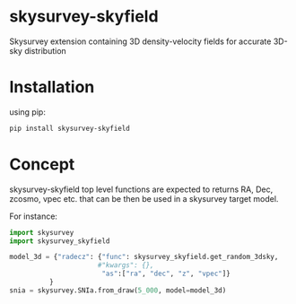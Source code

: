 # skysurvey-skyfield
Skysurvey extension containing 3D density-velocity fields for accurate 3D-sky distribution

# Installation
using pip:
```bash
pip install skysurvey-skyfield
```


# Concept 
skysurvey-skyfield top level functions are expected to returns RA, Dec, zcosmo, vpec etc. that can be then be used in a skysurvey target model.

For instance:
```python
import skysurvey
import skysurvey_skyfield

model_3d = {"radecz": {"func": skysurvey_skyfield.get_random_3dsky,
                      #"kwargs": {},
                       "as":["ra", "dec", "z", "vpec"]}
          }
snia = skysurvey.SNIa.from_draw(5_000, model=model_3d)
```
